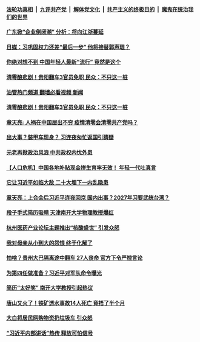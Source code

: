 ####  [法轮功真相](../../../../basic/blob/master/README.md?t=09201502) &nbsp;|&nbsp; [九评共产党](../../../../9ping.md/blob/master/README.md?t=09201502) &nbsp;|&nbsp; [解体党文化](../../../../jtdwh.md/blob/master/README.md?t=09201502)  &nbsp;|&nbsp; [共产主义的终极目的](../../../../gczydzjmd.md/blob/master/README.md?t=09201502) &nbsp;|&nbsp; [魔鬼在统治我们的世界](../../../../mgztzwmdsj.md/blob/master/README.md?t=09201502) 

#### [广东掀“企业倒闭潮”  分析：将向江浙蔓延](../pages/soh5/655403.md?t=09201502) 
#### [日媒：习巩固权力还差“最后一步”   他将接替郭声琨？](../pages/soh5/655328.md?t=09201502) 
#### [你绝对想不到  中国年轻人最新“流行” 竟然是这个](../pages/soh5/655286.md?t=09201502) 
#### [清零酿悲剧！贵阳翻车3官员免职 民众：不只这一桩](../pages/soh5/655277.md?t=09201502) 
#### [油管热门频道 翻墙必看视频 新闻](http://45.76.130.85:81/youtube.html?09201502)
#### [清零酿悲剧！贵阳翻车3官员免职 民众：不只这一桩](../pages/soh5/655277.md?t=09201502) 
#### [章天亮: 人祸在中国层出不穷 疫情清零会清零共产党吗？](../pages/soh5/655265.md?t=09201502) 
#### [出大事？装甲车现身？ 习连夜匆忙返国引猜疑](../pages/soh5/655217.md?t=09201502) 
#### [元老再掀政治风浪 中共政权内忧外患](../pages/soh5/655115.md?t=09201502) 
#### [【人口危机】中国各地补贴现金拼生育率无效！   年轻一代吐真言](../pages/soh5/655139.md?t=09201502) 
#### [它让习近平如临大敌 二十大埋下一内乱隐患](../pages/soh5/655106.md?t=09201502) 
#### [章天亮：上合会后习近平连夜回京 国内出事？2027年习要武统台湾？](../pages/soh5/655058.md?t=09201502) 
#### [段子手式简历吸睛 天津南开大学物理教授爆红](../pages/soh5/655052.md?t=09201502) 
#### [杭州医药产业论坛主题推出“核酸盛世” 引发众怒](../pages/soh5/655031.md?t=09201502) 
#### [我对母亲从小到大的怨恨 终于化解了](../pages/soh5/655046.md?t=09201502) 
#### [怕啥？贵州大巴隔离途中翻车 27人丧命 官方下令严控言论](../pages/soh5/655013.md?t=09201502) 
#### [为第四任做准备？习近平对军队命令曝光 ](../pages/soh5/654965.md?t=09201502) 
#### [简历“太好笑” 南开大学教授引起热议](../pages/soh5/654971.md?t=09201502) 
#### [唐山又火了！铁矿透水事故14人死亡 竟捂了半个月](../pages/soh5/654929.md?t=09201502) 
#### [大白将居民网购物资扔垃圾车 引众怒 ](../pages/soh5/654974.md?t=09201502) 
#### [“习近平内部讲话”热传 释放可怕信号](../pages/soh5/654851.md?t=09201502) 
<img src='http://gfw-breaker.win/goodnews/indexes/soh5.md' width='0px' height='0px'/>
